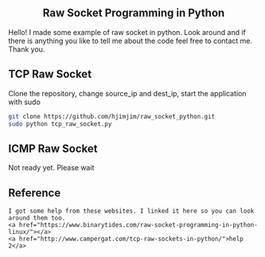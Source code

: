 <p align="center">
  <h2 align="center">Raw Socket Programming in Python</h2>
  Hello! I made some example of raw socket in python. Look around and if there is anything you like to tell me about the code feel free to contact me. Thank you. 
</p>

## TCP Raw Socket

Clone the repository, change source_ip and dest_ip, start the application with sudo 

```bash
git clone https://github.com/hjimjim/raw_socket_python.git
sudo python tcp_raw_socket.py
```

## ICMP Raw Socket

Not ready yet. Please wait

## Reference
    I got some help from these websites. I linked it here so you can look around them too.
    <a href="https://www.binarytides.com/raw-socket-programming-in-python-linux/"></a>
    <a href="http://www.campergat.com/tcp-raw-sockets-in-python/">help 2</a>
